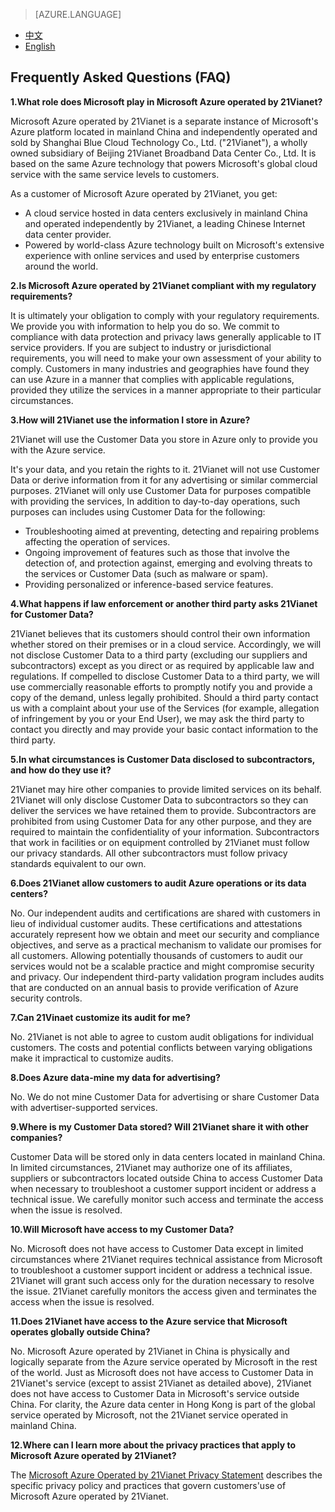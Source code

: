  <tags ms.service="trust-center" ms.date="12/2015" wacn.date="12/2015" wacn.lang="en"/>

> [AZURE.LANGUAGE]
- [中文](/support/trust-center/faq/)
- [English](/support/trust-center/faq-en/)

## Frequently Asked Questions (FAQ)
 
**1.What role does Microsoft play in Microsoft Azure operated by 21Vianet?**

Microsoft Azure operated by 21Vianet is a separate instance of Microsoft's Azure platform located in mainland China and independently operated and sold by Shanghai Blue Cloud Technology Co., Ltd. ("21Vianet"), a wholly owned subsidiary of Beijing 21Vianet Broadband Data Center Co., Ltd. It is based on the same Azure technology that powers Microsoft's global cloud service with the same service levels to customers.

As a customer of Microsoft Azure operated by 21Vianet, you get:

* A cloud service hosted in data centers exclusively in mainland China and operated independently by 21Vianet, a leading Chinese Internet data center provider.
* Powered by world-class Azure technology built on Microsoft's extensive experience with online services and used by enterprise customers around the world.

**2.Is Microsoft Azure operated by 21Vianet compliant with my regulatory requirements?**

It is ultimately your obligation to comply with your regulatory requirements. We provide you with information to help you do so. We commit to compliance with data protection and privacy laws generally applicable to IT service providers. If you are subject to industry or jurisdictional requirements, you will need to make your own assessment of your ability to comply. Customers in many industries and geographies have found they can use Azure in a manner that complies with applicable regulations, provided they utilize the services in a manner appropriate to their particular circumstances.

**3.How will 21Vianet use the information I store in Azure?**

21Vianet will use the Customer Data you store in Azure only to provide you with the Azure service.

It's your data, and you retain the rights to it. 21Vianet will not use Customer Data or derive information from it for any advertising or similar commercial purposes. 21Vianet will only use Customer Data for purposes compatible with providing the services, In addition to day-to-day operations, such purposes can includes using Customer Data for the following:

* Troubleshooting aimed at preventing, detecting and repairing problems affecting the operation of services.
* Ongoing improvement of features such as those that involve the detection of, and protection against, emerging and evolving threats to the services or Customer Data (such as malware or spam).
* Providing personalized or inference-based service features.

**4.What happens if law enforcement or another third party asks 21Vianet for Customer Data?**

21Vianet believes that its customers should control their own information whether stored on their premises or in a cloud service. Accordingly, we will not disclose Customer Data to a third party (excluding our suppliers and subcontractors) except as you direct or as required by applicable law and regulations. If compelled to disclose Customer Data to a third party, we will use commercially reasonable efforts to promptly notify you and provide a copy of the demand, unless legally prohibited. Should a third party contact us with a complaint about your use of the Services (for example, allegation of infringement by you or your End User), we may ask the third party to contact you directly and may provide your basic contact information to the third party.

**5.In what circumstances is Customer Data disclosed to subcontractors, and how do they use it?**

21Vianet may hire other companies to provide limited services on its behalf. 21Vianet will only disclose Customer Data to subcontractors so they can deliver the services we have retained them to provide. Subcontractors are prohibited from using Customer Data for any other purpose, and they are required to maintain the confidentiality of your information. Subcontractors that work in facilities or on equipment controlled by 21Vianet must follow our privacy standards. All other subcontractors must follow privacy standards equivalent to our own.

**6.Does 21Vianet allow customers to audit Azure operations or its data centers?**

No. Our independent audits and certifications are shared with customers in lieu of individual customer audits. These certifications and attestations accurately represent how we obtain and meet our security and compliance objectives, and serve as a practical mechanism to validate our promises for all customers. Allowing potentially thousands of customers to audit our services would not be a scalable practice and might compromise security and privacy. Our independent third-party validation program includes audits that are conducted on an annual basis to provide verification of Azure security controls.

**7.Can 21Vinaet customize its audit for me?**

No. 21Vianet is not able to agree to custom audit obligations for individual customers. The costs and potential conflicts between varying obligations make it impractical to customize audits.

**8.Does Azure data-mine my data for advertising?**

No. We do not mine Customer Data for advertising or share Customer Data with advertiser-supported services.

**9.Where is my Customer Data stored? Will 21Vianet share it with other companies?**

Customer Data will be stored only in data centers located in mainland China. In limited circumstances, 21Vianet may authorize one of its affiliates, suppliers or subcontractors located outside China to access Customer Data when necessary to troubleshoot a customer support incident or address a technical issue. We carefully monitor such access and terminate the access when the issue is resolved.

**10.Will Microsoft have access to my Customer Data?**

No. Microsoft does not have access to Customer Data except in limited circumstances where 21Vianet requires technical assistance from Microsoft to troubleshoot a customer support incident or address a technical issue. 21Vianet will grant such access only for the duration necessary to resolve the issue. 21Vianet carefully monitors the access given and terminates the access when the issue is resolved.

**11.Does 21Vianet have access to the Azure service that Microsoft operates globally outside China?**

No. Microsoft Azure operated by 21Vianet in China is physically and logically separate from the Azure service operated by Microsoft in the rest of the world. Just as Microsoft does not have access to Customer Data in 21Vianet's service (except to assist 21Vianet as detailed above), 21Vianet does not have access to Customer Data in Microsoft's service outside China. For clarity, the Azure data center in Hong Kong is part of the global service operated by Microsoft, not the 21Vianet service operated in mainland China.

**12.Where can I learn more about the privacy practices that apply to Microsoft Azure operated by 21Vianet?**

The [Microsoft Azure Operated by 21Vianet Privacy Statement](/support/legal/privacy-statement/) describes the specific privacy policy and practices that govern customers'use of Microsoft Azure operated by 21Vianet.
